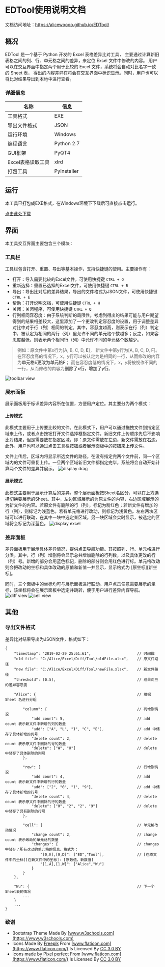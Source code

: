 # EDTool使用说明文档
文档访问地址：https://alicewoooo.github.io/EDTool/


## 概况
EDTool 是一个基于 Python 开发的 Excel 表格差异比对工具， 主要通过计算新旧表格之间的列、行、单元格之间的差异，来定位 Excel 文件中修改的内容。 用户可以在交互界面中指定两个用于比较的 Excel 文件，系统将会自动对比名字一致的 Sheet 表， 得出的内容差异在将会在交互界面中标识显示。同时，用户也可以将比对结果导出到本地中进行查看。

### 详细信息
| 名称 | 信息 |
| --- | --- |
| 工具格式 | EXE |
| 导出文件格式 | JSON |
| 运行环境 | Windows |
| 编程语言 | Python 2.7 |
| GUI框架 | PyQT4 |
| Excel表格读取工具 | xlrd |
| 打包工具 | PyInstaller |


## 运行
本工具已打包成EXE格式，在Windows环境下下载后可直接点击运行。

[点击此处下载](https://github.com/AliceWoooo/EDTool/releases/download/v1.0/EDTool.exe)


## 界面
本工具交互界面主要包含三个模块：

### 工具栏
工具栏包含打开、重置、导出等基本操作，支持快捷键的使用。主要操作有：
* 打开：导入需要比较的Excel文件，可使用快捷键 `CTRL + O`
* 重新选择：重置已选择的Excel文件，可使用快捷键 `CTRL + R`
* 导出：导出比对后的差异结果，导出的文件格式为JSON文件，可使用快捷键 `CTRL + E`
* 帮助：打开说明文档，可使用快捷键 `CTRL + H`
* 关闭：关闭程序，可使用快捷键 `CTRL + Q`
* 行列相同容忍度：由于系统判断的局限性，考虑到得出的结果可能与用户期望得到的结果相差较大，这里添加了一个更改判定容忍度的设置，用于调整差异对比中对于行（列）相同的判定。其中，容忍度越高，则表示在行（列）判定中，被认定为相同的两行（列）里允许不同的单元格个数越多；反之，如果容忍度越低，则表示两个相同行（列）中允许不同的单元格个数越少。
> 例如：原文件中第x行为[A, B, C, D, **E**]， 新文件中第y行为[A, B, C, D, **F**]。 在容忍度高的情况下，x，y行可以被认定为是相同的一行，从而修改的内容为**单元格E更改为单元格F**； 而在容忍度低的情况下，x，y将被视作不同的一行，从而修改的内容为**删除了x行，增加了y行**。

![toolbar view](https://github.com/AliceWoooo/EDTool/blob/master/image/tool_view.png)

### 展示面板
展示面板用于标识差异内容所在位置，方便用户定位。其主要分为两个模式：
#### 上传模式
此模式主要用于上传要比较的文件。在此模式下，用户可以通过拖拽文件到指定区域来上传，或者点击按钮打开文件选择框指定文件。新旧文件上传顺序先后不影响比对结果，但是需要放在指定区域，即：原文件需放在左边，新文件需放在右边。此外，用户也可以通过点击工具栏按钮或者展示面板中的按钮来上传文件。

文件上传后，区域内将显示所选文件的路径。在没有指定完两个文件前，同一个区域内的文件可重复上传。一旦两个区域新旧文件都指定完毕，系统将会自动开始计算两个文件的差异并展示。
![display drag](https://github.com/AliceWoooo/EDTool/blob/master/image/display_drag.png)
#### 展示模式
此模式主要用于展示计算后的差异。整个展示面板按Sheet名区分，可以在上方选择切换要展示的Sheet。其中，左边区域展示的为原文件的内容，右边区域展示的为新文件的内容。若原文件有删除的行（列），标记为粉红色；若新文件有增加的行（列），则标记为浅蓝色。若有单元格进行改动，则标记为浅黄色。左右两块区域可以进行联动，在其中一块中选定某区域，另一块区域会实时显示，被选定的区域将会标记为深蓝色。
![display excel](https://github.com/AliceWoooo/EDTool/blob/master/image/display_excel.png)

### 差异面板
差异面板用于展示具体差异情况，提供点击导航功能。其按照列、行、单元格进行分类。其中，行（列）增删将会显示总共增加删除的行列数，以及具体更改的行（列）号。新增的部分会用蓝色标记，删除的部分则会用红色进行标。单元格改动则会把改动的坐标和具体改动的原值和新值一并显示，显示格式为 [原坐标][新坐标]。

同时，三个面板中的坐标均可与展示面板进行联动。用户点击任意需要展示的坐标，该坐标将会在展示面板中选定并跳转，便于用户进行差异内容导航。
![diff view](https://github.com/AliceWoooo/EDTool/blob/master/image/diff_view.png) ![cell view](https://github.com/AliceWoooo/EDTool/blob/master/image/cell_view.png)


## 其他

### 导出文件格式
差异比对结果导出为JSON文件，格式如下：
```
{
    "timestamp": "2019-02-29 25:61:61",                     // 时间戳
    "old file": "C:/Alice/Excel/Diff/Tool/oldFile.xlsx",    // 原文件路径
    "new file": "C:/Alice/Excel/Diff/Tool/newFile.xlsx",    // 新文件路径
    "threshold": [0.5],                                     // 结果对应的差异容忍度

    "Alice": {                                              // 根据 Sheet 名进行分组

        "column": {                                         // 列增删情况
            "add count": 5,                                 // add count 表示新文件中新增的列的数量
            "add": ["A", "L", "I", "C", "E"],               // add 中储存了具体新增的列号
            "delete count": 2,                              // delete count 表示原文件中删除的号的数量
            "delete": ["W", "U"]                            // delete 中储存了具体删除的列号
        },

        "row": {                                            // 行增删情况
            "add count": 4,                                 // add count 表示新文件中新增的行的数量
            "add": ["2", "0", "1", "9"],                    // add 中储存了具体新增的行号
            "delete count": 4,                              // delete count 表示原文件中删除的行的数量
            "delete": ["0", "2", "2", "9"]                  // delete 中储存了具有删除的行号
        },

        "cell": {                                           // 单元格改动情况
            "change count": 2,                              // change count 表示改动的单元格的数量
            "changes": {                                    // changes 中储存了所有改动的单元格的信息，格式为：
                "[0,E],[0,D]": ["ED","Tool"],               // [在原文件中的坐标][在新文件中的坐标]: [原数值，新数值]
                "[1,A],[1,W]": ["Alice","Wu"]
            }
        }
    },

    "Wu": {                                                 // 下一个Sheet表的情况
        ...
    }
    ...
}
```


### 致谢
* Bootstrap Theme Made By [www.w3schools.com](https://www.w3schools.com)
* Icons Made By [Freepik](https://www.freepik.com/) From [www.flaticon.com](https://www.flaticon.com/) Is Licensed By [CC 3.0 BY](http://creativecommons.org/licenses/by/3.0/)
* Icons made by [Pixel perfect](https://www.flaticon.com/authors/pixel-perfect) From [www.flaticon.com](https://www.flaticon.com/) Is Licensed By [CC 3.0 BY](http://creativecommons.org/licenses/by/3.0/)
